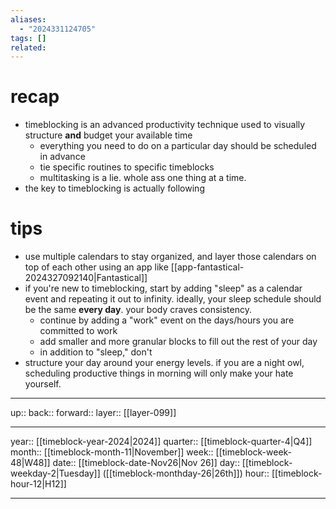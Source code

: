 ```yaml
---
aliases:
  - "2024331124705"
tags: []
related:
---
```


# recap

- timeblocking is an advanced productivity technique used to visually structure **and** budget your available time
	- everything you need to do on a particular day should be scheduled in advance
	- tie specific routines to specific timeblocks
	- multitasking is a lie. whole ass one thing at a time.
- the key to timeblocking is actually following

# tips

- use multiple calendars to stay organized, and layer those calendars on top of each other using an app like [[app-fantastical-2024327092140|Fantastical]]
- if you're new to timeblocking, start by adding "sleep" as a calendar event and repeating it out to infinity. ideally, your sleep schedule should be the same **every day**. your body craves consistency.
	- continue by adding a "work" event on the days/hours you are committed to work
	- add smaller and more granular blocks to fill out the rest of your day
	- in addition to "sleep," don't
- structure your day around your energy levels. if you are a night owl, scheduling productive things in morning will only make your hate yourself.

***

up:: 
back:: 
forward:: 
layer:: [[layer-099]]

***

year:: [[timeblock-year-2024|2024]]
quarter:: [[timeblock-quarter-4|Q4]]
month:: [[timeblock-month-11|November]]
week:: [[timeblock-week-48|W48]]
date:: [[timeblock-date-Nov26|Nov 26]]
day:: [[timeblock-weekday-2|Tuesday]] ([[timeblock-monthday-26|26th]])
hour:: [[timeblock-hour-12|H12]]

***
